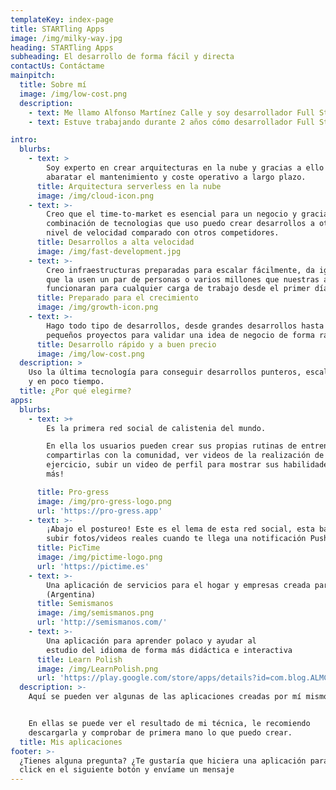 ```yaml
---
templateKey: index-page
title: STARTling Apps
image: /img/milky-way.jpg
heading: STARTling Apps
subheading: El desarrollo de forma fácil y directa
contactUs: Contáctame
mainpitch:
  title: Sobre mí
  image: /img/low-cost.png
  description: 
    - text: Me llamo Alfonso Martínez Calle y soy desarrollador Full Stack con experiencia en el uso de React.js, React Native, desarrollo iOS e Android nativo, Amazon Web Services, Node.js, bases de datos...
    - text: Estuve trabajando durante 2 años cómo desarrollador Full Stack en el parque tecnológico de Málaga y desde hace 2 años trabajo como desarrollador Freelance de aplicaciones móviles.

intro:
  blurbs:
    - text: >
        Soy experto en crear arquitecturas en la nube y gracias a ello
        abaratar el mantenimiento y coste operativo a largo plazo.
      title: Arquitectura serverless en la nube
      image: /img/cloud-icon.png
    - text: >-
        Creo que el time-to-market es esencial para un negocio y gracias a la
        combinación de tecnologias que uso puedo crear desarrollos a otro
        nivel de velocidad comparado con otros competidores.
      title: Desarrollos a alta velocidad
      image: /img/fast-development.jpg
    - text: >-
        Creo infraestructuras preparadas para escalar fácilmente, da igual
        que la usen un par de personas o varios millones que nuestras apps
        funcionaran para cualquier carga de trabajo desde el primer día.
      title: Preparado para el crecimiento
      image: /img/growth-icon.png
    - text: >-
        Hago todo tipo de desarrollos, desde grandes desarrollos hasta
        pequeños proyectos para validar una idea de negocio de forma rápida.
      title: Desarrollo rápido y a buen precio
      image: /img/low-cost.png
  description: >
    Uso la última tecnología para conseguir desarrollos punteros, escalables
    y en poco tiempo.
  title: ¿Por qué elegirme?
apps:
  blurbs:
    - text: >+
        Es la primera red social de calistenia del mundo.

        En ella los usuarios pueden crear sus propias rutinas de entrenamiento,
        compartirlas con la comunidad, ver videos de la realización de cada
        ejercicio, subir un video de perfil para mostrar sus habilidades y mucho
        más!

      title: Pro-gress
      image: /img/pro-gress-logo.png
      url: 'https://pro-gress.app'
    - text: >-
        ¡Abajo el postureo! Este es el lema de esta red social, esta basada en
        subir fotos/videos reales cuando te llega una notificación Push
      title: PicTime
      image: /img/pictime-logo.png
      url: 'https://pictime.es'
    - text: >-
        Una aplicación de servicios para el hogar y empresas creada para Córdoba
        (Argentina)
      title: Semismanos
      image: /img/semismanos.png
      url: 'http://semismanos.com/'
    - text: >-
        Una aplicación para aprender polaco y ayudar al
        estudio del idioma de forma más didáctica e interactiva
      title: Learn Polish
      image: /img/LearnPolish.png
      url: 'https://play.google.com/store/apps/details?id=com.blog.ALMCalle.LearnPolish'
  description: >-
    Aquí se pueden ver algunas de las aplicaciones creadas por mí mismo.


    En ellas se puede ver el resultado de mi técnica, le recomiendo
    descargarla y comprobar de primera mano lo que puedo crear.
  title: Mis aplicaciones
footer: >-
  ¿Tienes alguna pregunta? ¿Te gustaría que hiciera una aplicación para tí? Haz
  click en el siguiente botón y envíame un mensaje
---
```



